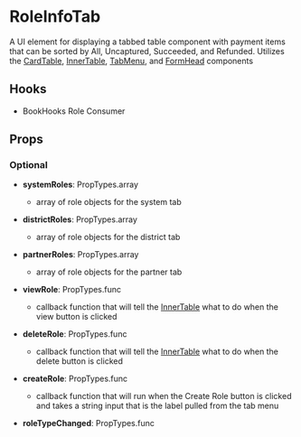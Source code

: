 # RoleInfoTab

A UI element for displaying a tabbed table component with payment items that can be sorted by All, Uncaptured, Succeeded, and Refunded. Utilizes the [CardTable](https://github.com/pay-theory/pay-theory-ui/tree/master/src/common/CardTable), [InnerTable](https://github.com/pay-theory/pay-theory-ui/tree/master/src/common/InnerTable), [TabMenu](https://github.com/pay-theory/pay-theory-ui/tree/master/src/common/TabMenu), and [FormHead](https://github.com/pay-theory/pay-theory-ui/tree/master/src/common/FormHead) components

## Hooks

-   BookHooks Role Consumer

## Props

### Optional

-   **systemRoles**: PropTypes.array

    -   array of role objects for the system tab

-   **districtRoles**: PropTypes.array

    -   array of role objects for the district tab

-   **partnerRoles**: PropTypes.array

    -   array of role objects for the partner tab

-   **viewRole**: PropTypes.func

    -   callback function that will tell the [InnerTable](https://github.com/pay-theory/pay-theory-ui/tree/master/src/common/InnerTable) what to do when the view button is clicked

-   **deleteRole**: PropTypes.func

    -   callback function that will tell the [InnerTable](https://github.com/pay-theory/pay-theory-ui/tree/master/src/common/InnerTable) what to do when the delete button is clicked

-   **createRole**: PropTypes.func

    -   callback function that will run when the Create Role button is clicked and takes a string input that is the label pulled from the tab menu

-   **roleTypeChanged**: PropTypes.func
